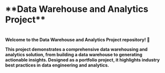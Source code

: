 <h1>**Data Warehouse and Analytics Project**<h1> 
<h4>Welcome to the Data Warehouse and Analytics Project repository! 🚀  
  
This project demonstrates a comprehensive data warehousing and analytics solution, from building a data warehouse to generating actionable insights. Designed as a portfolio project, it highlights industry best practices in data engineering and analytics.<h4>

